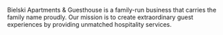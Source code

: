 Bielski Apartments & Guesthouse is a family-run business that carries the family name proudly. Our mission is to create extraordinary guest experiences by providing unmatched hospitality services.